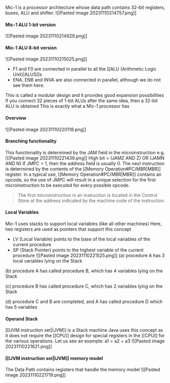 Mic-1 is a processor architecture whose
data path contains 32-bit registers, buses,
ALU and shifter.
![[Pasted image 20231110214757.png]]

#### Mic-1 ALU 1-bit version
![[Pasted image 20231110214929.png]]

#### Mic-1 ALU 8-bit version
![[Pasted image 20231110215025.png]]
* F1 and F0 are connected in parallel to all the [[ALU (Arithmetic Logic Unit)|ALUS]]s
* ENA, ENB and INVA are also connected in parallel, although we do not see them here.

This is called a modular design and it provides good expansion possibilities If you connect 32 pieces of 1-bit ALUs after the same idea, then a 32-bit ALU is obtained This is exactly what a Mic-1 processor has

#### Overview
![[Pasted image 20231110220118.png]]

#### Branching functionality
This functionality is determined by the JAM field in the microinstruction e.g.
![[Pasted image 20231110221439.png]]
High bit = (JAMZ AND Z) OR (JAMN AND N)
If JMPC = 1, then the address field is usually 0. The next instruction is determined by the contents of the [[Memory Operation#PC/MBR|MBR]] register. In a typical use, [[Memory Operation#PC/MBR|MBR]] contains an opcode, so the use of JMPC will result in a unique selection for the first microinstruction to be executed for every possible opcode. 

>The first microinstruction in an instruction is located in the Control Store at the address indicated by the machine code of the instruction. 

#### Local Variables
Mic-1 uses stacks to support local variables (like all other machines)
Here, two registers are used as pointers that support this concept
* LV (Local Variable) points to the base of the local variables of the current procedure
* SP (Stack Pointer) points to the highest variable of the current procedure
![[Pasted image 20231110221525.png]]
(a) procedure A has 3 local variables lying on the Stack

(b) procedure A has called procedure B, which has 4 variables lying on the Stack

(c) procedure B has called procedure C, which has 2 variables lying on the Stack

(d) procedure C and B are completed, and A has called procedure D which has 5 variables

#### Operand Stack
[[IJVM instruction set|IJVM]] is a Stack machine
Java uses this concept as it does not require the [[CPU]] design for special registers in the [[CPU]] for the various operations.
Let us see an example: a1 = a2 + a3
![[Pasted image 20231110221621.png]]

#### [[IJVM instruction set|IJVM]] memory model
The Data Path contains registers that handle the memory model
![[Pasted image 20231110221719.png]]

